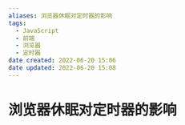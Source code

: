 ```yaml
---
aliases: 浏览器休眠对定时器的影响
tags:
  - JavaScript
  - 前端
  - 浏览器
  - 定时器
date created: 2022-06-20 15:06
date updated: 2022-06-20 15:08
---
```


# 浏览器休眠对定时器的影响
